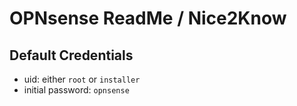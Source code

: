 # OPNsense ReadMe / Nice2Know 

## Default Credentials
- uid: either `root` or `installer`
- initial password:  `opnsense`
